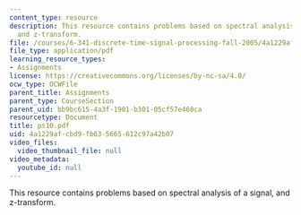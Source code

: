 ```yaml
---
content_type: resource
description: This resource contains problems based on spectral analysis of a signal,
  and z-transform.
file: /courses/6-341-discrete-time-signal-processing-fall-2005/4a1229afcbd9fb635665612c97a42b07_ps10.pdf
file_type: application/pdf
learning_resource_types:
- Assignments
license: https://creativecommons.org/licenses/by-nc-sa/4.0/
ocw_type: OCWFile
parent_title: Assignments
parent_type: CourseSection
parent_uid: bb9bc615-4a3f-1901-b301-05cf57e460ca
resourcetype: Document
title: ps10.pdf
uid: 4a1229af-cbd9-fb63-5665-612c97a42b07
video_files:
  video_thumbnail_file: null
video_metadata:
  youtube_id: null
---
```

This resource contains problems based on spectral analysis of a signal, and z-transform.